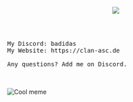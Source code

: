 <p align="center">
  <img src="https://github-readme-stats.vercel.app/api?username=realbadidas&count_private=true&hide_border=true&show_icons=true&title_color=10e051&icon_color=11f057&text_color=11f057&bg_color=0D1117">
</p>

<br /><br />
<pre>
My Discord: badidas
My Website: https://clan-asc.de

Any questions? Add me on Discord.
</pre>
<br /><br />
![Cool meme](https://i.imgur.com/7X6hYmK.png)

